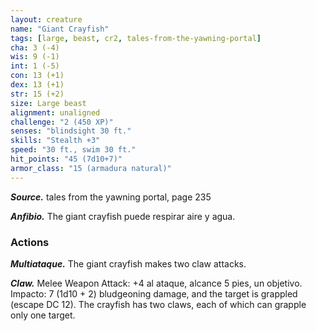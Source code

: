 ```yaml
---
layout: creature
name: "Giant Crayfish"
tags: [large, beast, cr2, tales-from-the-yawning-portal]
cha: 3 (-4)
wis: 9 (-1)
int: 1 (-5)
con: 13 (+1)
dex: 13 (+1)
str: 15 (+2)
size: Large beast
alignment: unaligned
challenge: "2 (450 XP)"
senses: "blindsight 30 ft."
skills: "Stealth +3"
speed: "30 ft., swim 30 ft."
hit_points: "45 (7d10+7)"
armor_class: "15 (armadura natural)"
---
```


***Source.*** tales from the yawning portal,  page 235

***Anfibio.*** The giant crayfish puede respirar aire y agua.

### Actions

***Multiataque.*** The giant crayfish makes two claw attacks.

***Claw.*** Melee Weapon Attack: +4 al ataque, alcance 5 pies, un objetivo. Impacto: 7 (1d10 + 2) bludgeoning damage, and the target is grappled (escape DC 12). The crayfish has two claws, each of which can grapple only one target.